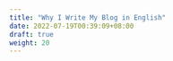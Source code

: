 ```yaml
---
title: "Why I Write My Blog in English"
date: 2022-07-19T00:39:09+08:00
draft: true
weight: 20
---
```


